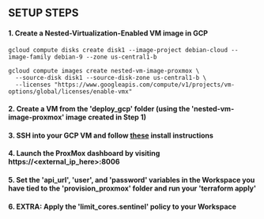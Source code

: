 ## SETUP STEPS

#### 1. Create a Nested-Virtualization-Enabled VM image in GCP
```
gcloud compute disks create disk1 --image-project debian-cloud --image-family debian-9 --zone us-central1-b

gcloud compute images create nested-vm-image-proxmox \
  --source-disk disk1 --source-disk-zone us-central1-b \
  --licenses "https://www.googleapis.com/compute/v1/projects/vm-options/global/licenses/enable-vmx"
```

#### 2. Create a VM from the 'deploy_gcp' folder (using the 'nested-vm-image-proxmox' image created in Step 1)

#### 3. SSH into your GCP VM and follow [these](https://pve.proxmox.com/wiki/Install_Proxmox_VE_on_Debian_Stretch) install instructions

#### 4. Launch the ProxMox dashboard by visiting https://<external_ip_here>:8006

#### 5. Set the 'api_url', 'user', and 'password' variables in the Workspace you have tied to the 'provision_proxmox' folder and run your 'terraform apply'

#### 6. EXTRA: Apply the 'limit_cores.sentinel' policy to your Workspace

